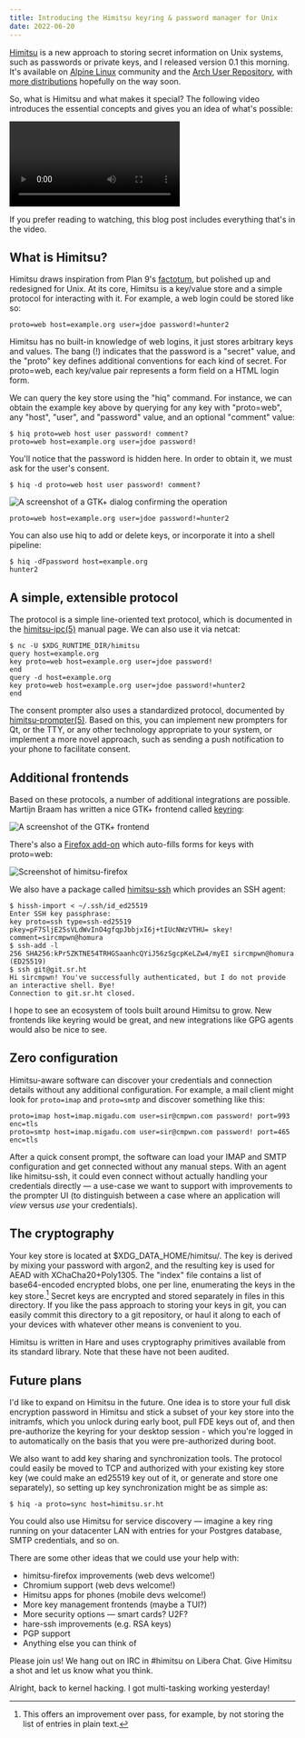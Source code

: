 ```yaml
---
title: Introducing the Himitsu keyring & password manager for Unix
date: 2022-06-20
---
```


[Himitsu] is a new approach to storing secret information on Unix systems, such
as passwords or private keys, and I released version 0.1 this morning. It's
available on [Alpine Linux] community and the [Arch User Repository], with [more
distributions] hopefully on the way soon.

[Himitsu]: https://himitsustore.org
[Alpine Linux]: https://wiki.alpinelinux.org/wiki/Himitsu
[Arch User Repository]: https://wiki.archlinux.org/title/Himitsu
[more distributions]: https://repology.org/project/himitsu/versions

So, what is Himitsu and what makes it special? The following video introduces
the essential concepts and gives you an idea of what's possible:

<video src="https://himitsustore.org/intro.mp4" controls></video>

If you prefer reading to watching, this blog post includes everything that's in
the video.

## What is Himitsu?

Himitsu draws inspiration from Plan 9's [factotum], but polished up and
redesigned for Unix. At its core, Himitsu is a key/value store and a simple
protocol for interacting with it. For example, a web login could be stored like
so:

[factotum]: http://man.9front.org/4/factotum

```
proto=web host=example.org user=jdoe password!=hunter2
```

Himitsu has no built-in knowledge of web logins, it just stores arbitrary keys
and values. The bang (!) indicates that the password is a "secret" value, and
the "proto" key defines additional conventions for each kind of secret. For
proto=web, each key/value pair represents a form field on a HTML login form.

We can query the key store using the "hiq" command. For instance, we can obtain
the example key above by querying for any key with "proto=web", any "host",
"user", and "password" value, and an optional "comment" value:

```
$ hiq proto=web host user password! comment?
proto=web host=example.org user=jdoe password!
```

You'll notice that the password is hidden here. In order to obtain it, we must
ask for the user's consent.

```
$ hiq -d proto=web host user password! comment?
```

![A screenshot of a GTK+ dialog confirming the operation](https://redacted.moe/f/85eb1b52.png)

```
proto=web host=example.org user=jdoe password!=hunter2
```

You can also use hiq to add or delete keys, or incorporate it into a shell
pipeline:

```
$ hiq -dFpassword host=example.org
hunter2
```

## A simple, extensible protocol

The protocol is a simple line-oriented text protocol, which is documented in the
[himitsu-ipc(5)] manual page. We can also use it via netcat:

[himitsu-ipc(5)]: https://himitsustore.org/docs/himitsu-ipc.5.html

```
$ nc -U $XDG_RUNTIME_DIR/himitsu
query host=example.org
key proto=web host=example.org user=jdoe password!
end
query -d host=example.org
key proto=web host=example.org user=jdoe password!=hunter2
end
```

The consent prompter also uses a standardized protocol, documented by
[himitsu-prompter(5)]. Based on this, you can implement new prompters for Qt, or
the TTY, or any other technology appropriate to your system, or implement a more
novel approach, such as sending a push notification to your phone to facilitate
consent.

[himitsu-prompter(5)]: https://himitsustore.org/docs/himitsu-prompter.5.html

## Additional frontends

Based on these protocols, a number of additional integrations are possible.
Martijn Braam has written a nice GTK+ frontend called [keyring]:

[keyring]: https://git.sr.ht/~martijnbraam/keyring/
![A screenshot of the GTK+ frontend](https://brixitcdn.net/metainfo/keyring.png)

There's also a [Firefox add-on] which auto-fills forms for keys with proto=web:

[Firefox add-on]: https://addons.mozilla.org/en-US/firefox/addon/himitsu-integration/
![Screenshot of himitsu-firefox](https://redacted.moe/f/73328356.png)

We also have a package called [himitsu-ssh] which provides an SSH agent:

[himitsu-ssh]: https://git.sr.ht/~sircmpwn/himitsu-ssh

```
$ hissh-import < ~/.ssh/id_ed25519
Enter SSH key passphrase: 
key proto=ssh type=ssh-ed25519 pkey=pF7SljE25sVLdWvInO4gfqpJbbjxI6j+tIUcNWzVTHU= skey! comment=sircmpwn@homura
$ ssh-add -l
256 SHA256:kPr5ZKTNE54TRHGSaanhcQYiJ56zSgcpKeLZw4/myEI sircmpwn@homura (ED25519)
$ ssh git@git.sr.ht
Hi sircmpwn! You've successfully authenticated, but I do not provide an interactive shell. Bye!
Connection to git.sr.ht closed.
```

I hope to see an ecosystem of tools built around Himitsu to grow. New frontends
like keyring would be great, and new integrations like GPG agents would also be
nice to see.

## Zero configuration

Himitsu-aware software can discover your credentials and connection details
without any additional configuration. For example, a mail client might look for
`proto=imap` and `proto=smtp` and discover something like this:

```
proto=imap host=imap.migadu.com user=sir@cmpwn.com password! port=993 enc=tls
proto=smtp host=imap.migadu.com user=sir@cmpwn.com password! port=465 enc=tls
```

After a quick consent prompt, the software can load your IMAP and SMTP
configuration and get connected without any manual steps. With an agent like
himitsu-ssh, it could even connect without actually handling your credentials
directly &mdash; a use-case we want to support with improvements to the prompter
UI (to distinguish between a case where an application will *view* versus *use*
your credentials).

## The cryptography

Your key store is located at $XDG\_DATA\_HOME/himitsu/. The key is derived by
mixing your password with argon2, and the resulting key is used for AEAD with
XChaCha20+Poly1305. The "index" file contains a list of base64-encoded encrypted
blobs, one per line, enumerating the keys in the key store.[^1] Secret keys are
encrypted and stored separately in files in this directory. If you like the pass
approach to storing your keys in git, you can easily commit this directory to a
git repository, or haul it along to each of your devices with whatever other
means is convenient to you.

[^1]: This offers an improvement over pass, for example, by not storing the list of entries in plain text.

Himitsu is written in Hare and uses cryptography primitives available from its
standard library. Note that these have not been audited.

## Future plans

I'd like to expand on Himitsu in the future. One idea is to store your full disk
encryption password in Himitsu and stick a subset of your key store into the
initramfs, which you unlock during early boot, pull FDE keys out of, and then
pre-authorize the keyring for your desktop session - which you're logged in to
automatically on the basis that you were pre-authorized during boot.

We also want to add key sharing and synchronization tools. The protocol could
easily be moved to TCP and authorized with your existing key store key (we could
make an ed25519 key out of it, or generate and store one separately), so setting
up key synchronization might be as simple as:

```
$ hiq -a proto=sync host=himitsu.sr.ht
```

You could also use Himitsu for service discovery &mdash; imagine a key ring
running on your datacenter LAN with entries for your Postgres database, SMTP
credentials, and so on.

There are some other ideas that we could use your help with:

- himitsu-firefox improvements (web devs welcome!)
- Chromium support (web devs welcome!)
- Himitsu apps for phones (mobile devs welcome!)
- More key management frontends (maybe a TUI?)
- More security options &mdash; smart cards? U2F?
- hare-ssh improvements (e.g. RSA keys)
- PGP support
- Anything else you can think of

Please join us! We hang out on IRC in #himitsu on Libera Chat. Give Himitsu a
shot and let us know what you think.

Alright, back to kernel hacking. I got multi-tasking working yesterday!
